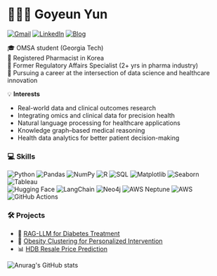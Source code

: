 
# 👩🏻‍⚕️ Goyeun Yun

[![Gmail](https://img.shields.io/badge/email-goneyak0323@gmail.com-EA4335?style=flat-square&logo=gmail&logoColor=white)](mailto:goneyak0323@gmail.com)
[![LinkedIn](https://img.shields.io/badge/LinkedIn-goyeun--yun-0A66C2?style=flat-square&logo=linkedin&logoColor=white)](https://linkedin.com/in/goyeun-yun-2a939b22a)
[![Blog](https://img.shields.io/badge/Blog-Tistory-orange?style=flat-square&logo=blogger&logoColor=white)](https://goneyak.tistory.com)   

🎓 OMSA student (Georgia Tech)  
💊 Registered Pharmacist in Korea   
📜 Former Regulatory Affairs Specialist (2+ yrs in pharma industry)  
🧬 Pursuing a career at the intersection of data science and healthcare innovation

💡 **Interests**
- Real-world data and clinical outcomes research
- Integrating omics and clinical data for precision health
- Natural language processing for healthcare applications  
- Knowledge graph–based medical reasoning
- Health data analytics for better patient decision-making


### 💻 Skills   
![Python](https://img.shields.io/badge/Python-3776AB?style=flat-square&logo=python&logoColor=white)
![Pandas](https://img.shields.io/badge/Pandas-150458?style=flat-square&logo=pandas&logoColor=white)
![NumPy](https://img.shields.io/badge/NumPy-013243?style=flat-square&logo=numpy&logoColor=white)
![R](https://img.shields.io/badge/R-276DC3?style=flat-square&logo=r&logoColor=white)
![SQL](https://img.shields.io/badge/SQL-4479A1?style=flat-square&logo=postgresql&logoColor=white)
![Matplotlib](https://img.shields.io/badge/Matplotlib-11557C?style=flat-square&logo=plotly&logoColor=white)
![Seaborn](https://img.shields.io/badge/Seaborn-546B8D?style=flat-square&logoColor=white)
![Tableau](https://img.shields.io/badge/Tableau-E97627?style=flat-square&logo=tableau&logoColor=white)   
![Hugging Face](https://img.shields.io/badge/HuggingFace-FFBF00?style=flat-square&logo=huggingface&logoColor=black)
![LangChain](https://img.shields.io/badge/LangChain-000000?style=flat-square&logoColor=white)
![Neo4j](https://img.shields.io/badge/Neo4j-008CC1?style=flat-square&logo=neo4j&logoColor=white)
![AWS Neptune](https://img.shields.io/badge/AWS%20Neptune-232F3E?style=flat-square&logo=amazonaws&logoColor=white)
![AWS](https://img.shields.io/badge/AWS-FF9900?style=flat-square&logo=amazonaws&logoColor=white)
![GitHub Actions](https://img.shields.io/badge/GitHub%20Actions-2088FF?style=flat-square&logo=githubactions&logoColor=white)


### 🛠️ Projects

- 🔗 [RAG-LLM for Diabetes Treatment](https://github.com/YOURPROJECT1)  
- 🧠 [Obesity Clustering for Personalized Intervention](https://github.com/YOURPROJECT3)  
- 📊 [HDB Resale Price Prediction](https://github.com/YOURPROJECT2)  


![Anurag's GitHub stats](https://github-readme-stats.vercel.app/api?username=goneyak&show_icons=true&theme=radical)
